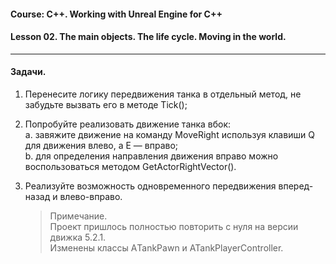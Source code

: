 #### Course: C++. Working with Unreal Engine for C++  
#### Lesson 02. The main objects. The life cycle. Moving in the world.  

***  
#### Задачи.  

1. Перенесите логику передвижения танка в отдельный метод, не забудьте вызвать его в методе Tick();  

2. Попробуйте реализовать движение танка вбок:  
   a. завяжите движение на команду MoveRight используя клавиши Q для движения влево, а E — вправо;  
   b. для определения направления движения вправо можно воспользоваться методом GetActorRightVector().  

3. Реализуйте возможность одновременного передвижения вперед-назад и влево-вправо.  

   > Примечание.  
   > Проект пришлось полностью повторить с нуля на версии движка 5.2.1.  
   > Изменены классы АTankPawn и ATankPlayerController.  

